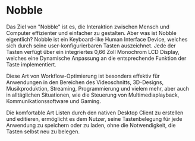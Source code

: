 
# Nobble

Das Ziel von "Nobble" ist es, die Interaktion zwischen Mensch und Computer effizienter und einfacher zu gestalten.
Aber was ist Nobble eigentlich?
Nobble ist ein Keyboard-like Human Interface Device, welches sich durch seine user-konfigurierbaren Tasten auszeichnet. Jede der Tasten verfügt über ein integriertes 0,66 Zoll Monochrom LCD Display, welches eine Dynamische Anpassung an die entsprechende Funktion der Taste implementiert.

Diese Art von Workflow-Optimierung ist besonders effektiv für Anwendungen in den Bereichen des Videoschnitts, 3D-Designs, Musikproduktion, Streaming, Programmierung und vielem mehr, aber auch in alltäglichen Situationen, wie die Steuerung von Multimediaplayback, Kommunikationssoftware und Gaming.

Die komfortable Art Listen durch den nativen Desktop Client zu erstellen und editieren, ermöglicht es dem Nutzer, seine Tastenbelegung für jede Anwendung zu speichern oder zu laden, ohne die Notwendigkeit, die Tasten selbst neu zu belegen.
